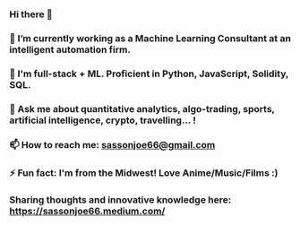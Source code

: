 ### Hi there 👋


### 🔭 I’m currently working as a Machine Learning Consultant at an intelligent automation firm. 
### 🌱 I'm full-stack + ML. Proficient in Python, JavaScript, Solidity, SQL.
### 💬 Ask me about quantitative analytics, algo-trading, sports, artificial intelligence, crypto, travelling... !
### 📫 How to reach me: sassonjoe66@gmail.com
### ⚡ Fun fact: I'm from the Midwest! Love Anime/Music/Films :)

### Sharing thoughts and innovative knowledge here: https://sassonjoe66.medium.com/
